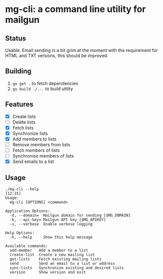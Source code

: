# mg-cli: a command line utility for mailgun

## Status

Usable. Email sending is a bit grim at the moment with the requirement for HTML and TXT versions, this should be improved.

## Building

1. `go get .` to fetch dependencies
2. `go build ./...` to build utility

## Features

- [x] Create lists
- [ ] Delete lists
- [x] Fetch lists
- [x] Synchronize lists
- [x] Add members to lists
- [ ] Remove members from lists
- [ ] Fetch members of lists
- [ ] Synchronise members of lists
- [x] Send emails to a list

## Usage

```
./mg-cli --help                                                                                    [12:15]
Usage:
  mg-cli [OPTIONS] <command>

Application Options:
  -d, --domain=  Mailgun domain for sending [$MG_DOMAIN]
  -k, --api-key= Mailgun API key [$MG_APIKEY]
  -v, --verbose  Enable verbose logging

Help Options:
  -h, --help     Show this help message

Available commands:
  add-member   Add a member to a list
  create-list  Create a new mailing list
  get-lists    Fetch existing mailing lists
  send         Send an email to a list or address
  sync-lists   Synchronize existing and desired lists
  version      Show version and exit
```


